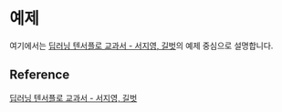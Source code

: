 # 예제

여기에서는 [딥러닝 텐서플로 교과서 - 서지영, 길벗](https://github.com/gilbutITbook/080263)의 예제 중심으로 설명합니다. 

## Reference 

[딥러닝 텐서플로 교과서 - 서지영, 길벗](https://github.com/gilbutITbook/080263)

